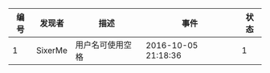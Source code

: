 | 编号 | 发现者 | 描述 | 事件| 状态|
|------|-------|-----|-----|-----|
|1|SixerMe|用户名可使用空格|2016-10-05 21:18:36|1|